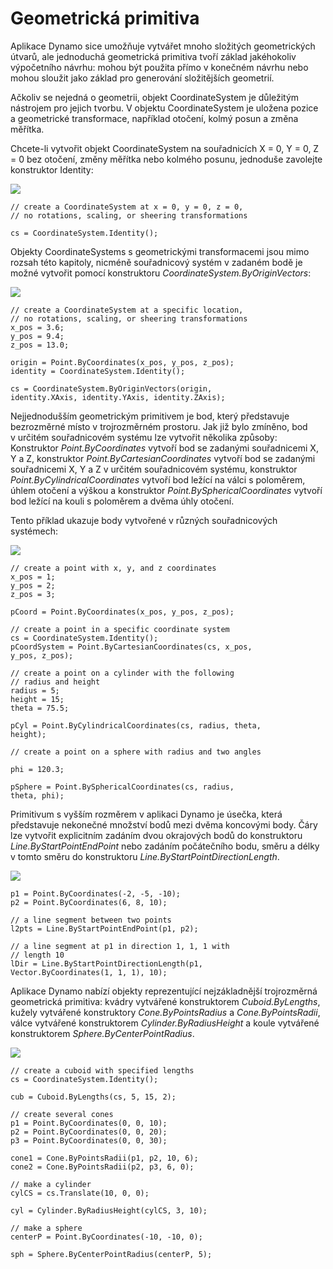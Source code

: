 

# Geometrická primitiva

Aplikace Dynamo sice umožňuje vytvářet mnoho složitých geometrických útvarů, ale jednoduchá geometrická primitiva tvoří základ jakéhokoliv výpočetního návrhu: mohou být použita přímo v konečném návrhu nebo mohou sloužit jako základ pro generování složitějších geometrií.

Ačkoliv se nejedná o geometrii, objekt CoordinateSystem je důležitým nástrojem pro jejich tvorbu. V objektu CoordinateSystem je uložena pozice a geometrické transformace, například otočení, kolmý posun a změna měřítka.

Chcete-li vytvořit objekt CoordinateSystem na souřadnicích X = 0, Y = 0, Z = 0 bez otočení, změny měřítka nebo kolmého posunu, jednoduše zavolejte konstruktor Identity:

![](images/12-2/GeometricPrimitives_01.png)

```
// create a CoordinateSystem at x = 0, y = 0, z = 0,
// no rotations, scaling, or sheering transformations

cs = CoordinateSystem.Identity();
```

Objekty CoordinateSystems s geometrickými transformacemi jsou mimo rozsah této kapitoly, nicméně souřadnicový systém v zadaném bodě je možné vytvořit pomocí konstruktoru *CoordinateSystem.ByOriginVectors*:

![](images/12-2/GeometricPrimitives_02.png)

```
// create a CoordinateSystem at a specific location,
// no rotations, scaling, or sheering transformations
x_pos = 3.6;
y_pos = 9.4;
z_pos = 13.0;

origin = Point.ByCoordinates(x_pos, y_pos, z_pos);
identity = CoordinateSystem.Identity();

cs = CoordinateSystem.ByOriginVectors(origin,
identity.XAxis, identity.YAxis, identity.ZAxis);
```

Nejjednodušším geometrickým primitivem je bod, který představuje bezrozměrné místo v trojrozměrném prostoru. Jak již bylo zmíněno, bod v určitém souřadnicovém systému lze vytvořit několika způsoby: Konstruktor *Point.ByCoordinates* vytvoří bod se zadanými souřadnicemi X, Y a Z, konstruktor *Point.ByCartesianCoordinates* vytvoří bod se zadanými souřadnicemi X, Y a Z v určitém souřadnicovém systému, konstruktor *Point.ByCylindricalCoordinates* vytvoří bod ležící na válci s poloměrem, úhlem otočení a výškou a konstruktor *Point.BySphericalCoordinates* vytvoří bod ležící na kouli s poloměrem a dvěma úhly otočení.

Tento příklad ukazuje body vytvořené v různých souřadnicových systémech:

![](images/12-2/GeometricPrimitives_03.png)

```
// create a point with x, y, and z coordinates
x_pos = 1;
y_pos = 2;
z_pos = 3;

pCoord = Point.ByCoordinates(x_pos, y_pos, z_pos);

// create a point in a specific coordinate system
cs = CoordinateSystem.Identity();
pCoordSystem = Point.ByCartesianCoordinates(cs, x_pos,
y_pos, z_pos);

// create a point on a cylinder with the following
// radius and height
radius = 5;
height = 15;
theta = 75.5;

pCyl = Point.ByCylindricalCoordinates(cs, radius, theta,
height);

// create a point on a sphere with radius and two angles

phi = 120.3;

pSphere = Point.BySphericalCoordinates(cs, radius, 
theta, phi);
```

Primitivum s vyšším rozměrem v aplikaci Dynamo je úsečka, která představuje nekonečné množství bodů mezi dvěma koncovými body. Čáry lze vytvořit explicitním zadáním dvou okrajových bodů do konstruktoru *Line.ByStartPointEndPoint* nebo zadáním počátečního bodu, směru a délky v tomto směru do konstruktoru *Line.ByStartPointDirectionLength*.

![](images/12-2/GeometricPrimitives_04.png)

```
p1 = Point.ByCoordinates(-2, -5, -10);
p2 = Point.ByCoordinates(6, 8, 10);

// a line segment between two points
l2pts = Line.ByStartPointEndPoint(p1, p2); 

// a line segment at p1 in direction 1, 1, 1 with 
// length 10
lDir = Line.ByStartPointDirectionLength(p1,
Vector.ByCoordinates(1, 1, 1), 10);
```

Aplikace Dynamo nabízí objekty reprezentující nejzákladnější trojrozměrná geometrická primitiva: kvádry vytvářené konstruktorem *Cuboid.ByLengths*, kužely vytvářené konstruktory *Cone.ByPointsRadius* a *Cone.ByPointsRadii*, válce vytvářené konstruktorem *Cylinder.ByRadiusHeight* a koule vytvářené konstruktorem *Sphere.ByCenterPointRadius*.

![](images/12-2/GeometricPrimitives_05.png)

```
// create a cuboid with specified lengths
cs = CoordinateSystem.Identity();

cub = Cuboid.ByLengths(cs, 5, 15, 2);

// create several cones
p1 = Point.ByCoordinates(0, 0, 10);
p2 = Point.ByCoordinates(0, 0, 20);
p3 = Point.ByCoordinates(0, 0, 30);

cone1 = Cone.ByPointsRadii(p1, p2, 10, 6);
cone2 = Cone.ByPointsRadii(p2, p3, 6, 0);

// make a cylinder
cylCS = cs.Translate(10, 0, 0);

cyl = Cylinder.ByRadiusHeight(cylCS, 3, 10);

// make a sphere
centerP = Point.ByCoordinates(-10, -10, 0);

sph = Sphere.ByCenterPointRadius(centerP, 5);
```

